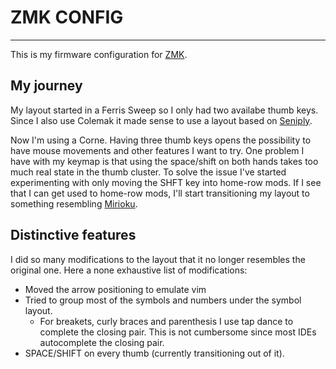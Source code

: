 # ZMK CONFIG
---

This is my firmware configuration for [ZMK](https://zmk.dev/docs/).

## My journey

My layout started in a Ferris Sweep so I only had two availabe thumb keys. Since I also use Colemak it made sense to use a layout based on [Seniply](https://stevep99.github.io/seniply/). 

Now I'm using a Corne. Having three thumb keys opens the possibility to have mouse movements and other features I want to try.
One problem I have with my keymap is that using the space/shift on both hands takes too much real state in the thumb cluster. To solve the issue I've started experimenting with only moving the SHFT key into home-row mods.
If I see that I can get used to home-row mods, I'll start transitioning my layout to something resembling [Mirioku](https://github.com/manna-harbour/miryoku). 

## Distinctive features 

I did so many modifications to the layout that it no longer resembles the original one. Here a none exhaustive list of modifications:

- Moved the arrow positioning to emulate vim
- Tried to group most of the symbols and numbers under the symbol layout.
    - For breakets, curly braces and parenthesis I use tap dance to complete the closing pair. This is not cumbersome since most IDEs autocomplete the closing pair.
- SPACE/SHIFT on every thumb (currently transitioning out of it).


